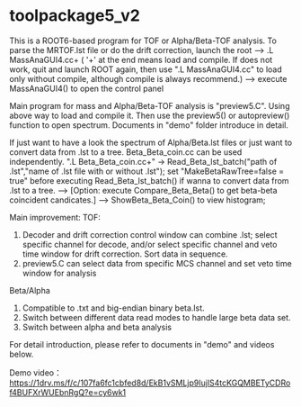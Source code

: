# toolpackage5_v2
This is a ROOT6-based program for TOF or Alpha/Beta-TOF analysis.
To parse the MRTOF.lst file or do the drift correction, launch the root --> .L MassAnaGUI4.cc+ ( '+' at the end means load and compile. If does not work, quit and launch ROOT again, then use ".L MassAnaGUI4.cc" to load only without compile, although compile is always recommend.)  --> execute MassAnaGUI4() to open the control panel

Main program for mass and Alpha/Beta-TOF analysis is "preview5.C". Using above way to load and compile it. Then use the preview5() or autopreview() function to open spectrum. Documents in "demo" folder introduce in detail.

If just want to have a look the spectrum of Alpha/Beta.lst files or just want to convert data from .lst to a tree. Beta_Beta_coin.cc can be used independently.
".L Beta_Beta_coin.cc+" -> Read_Beta_lst_batch("path of .lst","name of .lst file with or without .lst");   set "MakeBetaRawTree=false = true" before executing Read_Beta_lst_batch() if wanna to convert data from .lst to a tree. --> [Option: execute Compare_Beta_Beta() to get beta-beta coincident candicates.] --> ShowBeta_Beta_Coin() to view histogram;


Main improvement: 
TOF:
1. Decoder and drift correction control window can combine .lst; select specific channel for decode, and/or select specific channel and veto time window for drift correction. Sort data in sequence.
2. preview5.C can select data from specific MCS channel and set veto time window for analysis

Beta/Alpha
1. Compatible to .txt and big-endian binary beta.lst.
2. Switch between different data read modes to handle large beta data set.
3. Switch between alpha and beta analysis

For detail introduction, please refer to documents in "demo" and videos below.

Demo video：
https://1drv.ms/f/c/107fa6fc1cbfed8d/EkB1vSMLjp9IujlS4tcKGQMBETyCDRof4BUFXrWUEbnRgQ?e=cy6wk1
